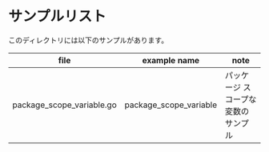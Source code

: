 # サンプルリスト

このディレクトリには以下のサンプルがあります。

| file                        | example name             | note               |
|-----------------------------|--------------------------|--------------------|
| package\_scope\_variable.go | package\_scope\_variable | パッケージ スコープな変数のサンプル |

